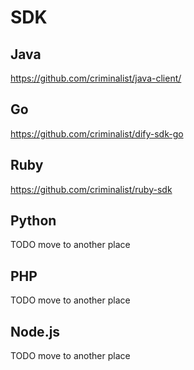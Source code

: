 # SDK

## Java

https://github.com/criminalist/java-client/

## Go

https://github.com/criminalist/dify-sdk-go

## Ruby

https://github.com/criminalist/ruby-sdk

## Python

TODO move to another place

## PHP

TODO move to another place

## Node.js

TODO move to another place
